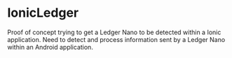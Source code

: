 # IonicLedger
Proof of concept trying to get a Ledger Nano to be detected within a Ionic application. 
Need to detect and process information sent by a Ledger Nano within an Android application.

